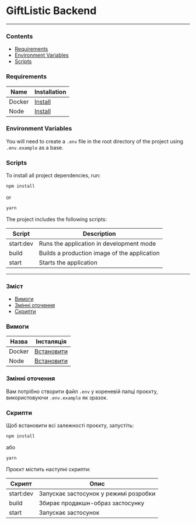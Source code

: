 # GiftListic Backend

---


### Contents

- [Requirements](#requirements)
- [Environment Variables](#environment-variables)
- [Scripts](#scripts)

### Requirements <a name="requirements"></a>

| Name   | Installation                              |
| ------ | ----------------------------------------- |
| Docker | [Install](https://www.docker.com/)        |
| Node   | [Install](https://nodejs.org/en/download) |

### Environment Variables <a name="environment-variables"></a>

You will need to create a `.env` file in the root directory of the project using `.env.example` as a base.

### Scripts <a name="scripts"></a>

To install all project dependencies, run:

```bash
npm install
```

or

```bash
yarn
```

The project includes the following scripts:

| Script    | Description                                               |
| --------- | --------------------------------------------------------- |
| start:dev | Runs the application in development mode                |
| build     | Builds a production image of the application              |
| start     | Starts the application                                    |

---



### Зміст

- [Вимоги](#вимоги)
- [Змінні оточення](#змінні-оточення)
- [Скрипти](#скрипти)

### Вимоги <a name="вимоги"></a>

| Назва   | Інсталяція                                  |
| ------- | ------------------------------------------- |
| Docker  | [Встановити](https://www.docker.com/)       |
| Node    | [Встановити](https://nodejs.org/en/download)  |

### Змінні оточення <a name="змінні-оточення"></a>

Вам потрібно створити файл `.env` у кореневій папці проєкту, використовуючи `.env.example` як зразок.

### Скрипти <a name="скрипти"></a>

Щоб встановити всі залежності проєкту, запустіть:

```bash
npm install
```

або

```bash
yarn
```

Проєкт містить наступні скрипти:

| Скрипт    | Опис                                                         |
| --------- | ------------------------------------------------------------ |
| start:dev | Запускає застосунок у режимі розробки                         |
| build     | Збирає продакшн-образ застосунку                             |
| start     | Запускає застосунок                                           |


